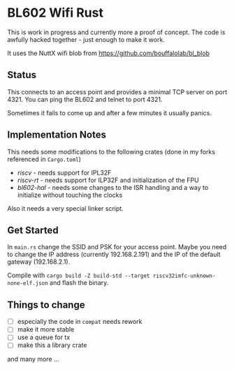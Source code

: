 # BL602 Wifi Rust

This is work in progress and currently more a proof of concept.
The code is awfully hacked together - just enough to make it work.

It uses the NuttX wifi blob from https://github.com/bouffalolab/bl_blob

## Status

This connects to an access point and provides a minimal TCP server on port 4321.
You can ping the BL602 and telnet to port 4321.

Sometimes it fails to come up and after a few minutes it usually panics.

## Implementation Notes

This needs some modifications to the following crates (done in my forks referenced in `Cargo.toml`)
- _riscv_ - needs support for IPL32F
- _riscv-rt_ - needs support for ILP32F and initialization of the FPU
- _bl602-hal_ - needs some changes to the ISR handling and a way to initialize without touching the clocks

Also it needs a very special linker script.

## Get Started

In `main.rs` change the SSID and PSK for your access point. Maybe you need to change the IP address
(currently 192.168.2.191) and the IP of the default gateway (192.168.2.1).

Compile with `cargo build -Z build-std --target riscv32imfc-unknown-none-elf.json` and flash the binary.

## Things to change

- [ ] especially the code in `compat` needs rework
- [ ] make it more stable
- [ ] use a queue for tx
- [ ] make this a library crate

and many more ...
